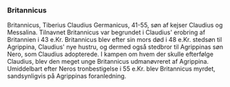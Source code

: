 ### Britannicus


Britannicus, Tiberius Claudius Germanicus, 41-55, søn af kejser Claudius og Messalina. Tilnavnet Britannicus var begrundet i Claudius' erobring af Britannien i 43 e.Kr. Britannicus blev efter sin mors død i 48 e.Kr. stedsøn til Agrippina, Claudius' nye hustru, og dermed også stedbror til Agrippinas søn Nero, som Claudius adopterede. I kampen om hvem der skulle efterfølge Claudius, blev den meget unge Britannicus udmanøvreret af Agrippina. Umiddelbart efter Neros tronbestigelse i 55 e.Kr. blev Britannicus myrdet, sandsynligvis på Agrippinas foranledning.